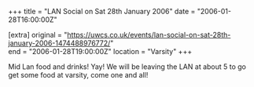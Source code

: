+++
title = "LAN Social on Sat 28th January 2006"
date = "2006-01-28T16:00:00Z"

[extra]
original = "https://uwcs.co.uk/events/lan-social-on-sat-28th-january-2006-1474488976772/"    
end = "2006-01-28T19:00:00Z"
location = "Varsity"
+++

Mid Lan food and drinks\! Yay\! We will be leaving the LAN at about 5 to go get some food at varsity, come one and all\!

